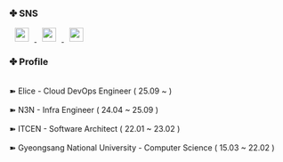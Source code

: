 
### ✤ SNS
<div align="left">
	<a href="https://lordofkangs.tistory.com/">
	    <img 
		src="http://img.shields.io/badge/-Tistory-orange?style=flat&logo=Tistory&link=https://lordofkangs.tistory.com/"
		style="height : 25px; margin-left : 10px; margin-right : 10px;  "/>
	</a>
	<a href="https://www.instagram.com/book_mingu/">
	    <img 
		src="http://img.shields.io/badge/-Instagram-white?style=flat&logo=Instagram&link=https://instagram.com/book_mingu/"
		style="height : 25px; margin-left : 10px; margin-right : 10px;"/>
	</a>
	<a href="https://blog.naver.com/lordofkangs">
	    <img 
		src="http://img.shields.io/badge/-NaverBlog-white?style=flat&logo=Naver&link=https://blog.naver.com/lordofkangs"
		style="height : 25px; margin-left : 10px; margin-right : 10px;"/>
	</a>
	<br/>
</div>

### ✤ Profile
<p align="left">
	<br> ➽ Elice - Cloud DevOps Engineer ( 25.09 ~ ) </br>
	<br> ➽ N3N - Infra Engineer ( 24.04 ~ 25.09 ) </br>
 	<br> ➽ ITCEN - Software Architect ( 22.01 ~ 23.02 ) </br>
  	<br> ➽ Gyeongsang National University - Computer Science ( 15.03 ~ 22.02 )</br>
	<br/>
</p>


<!--
**mgKang3646/mgkang3646** is a ✨ _special_ ✨ repository because its `README.md` (this file) appears on your GitHub profile.

Here are some ideas to get you started:

- 🔭 I’m currently working on ...
- 🌱 I’m currently learning ...
- 👯 I’m looking to collaborate on ...
- 🤔 I’m looking for help with ...
- 💬 Ask me about ...
- 📫 How to reach me: ...
- 😄 Pronouns: ...
- ⚡ Fun fact: ...
-->
